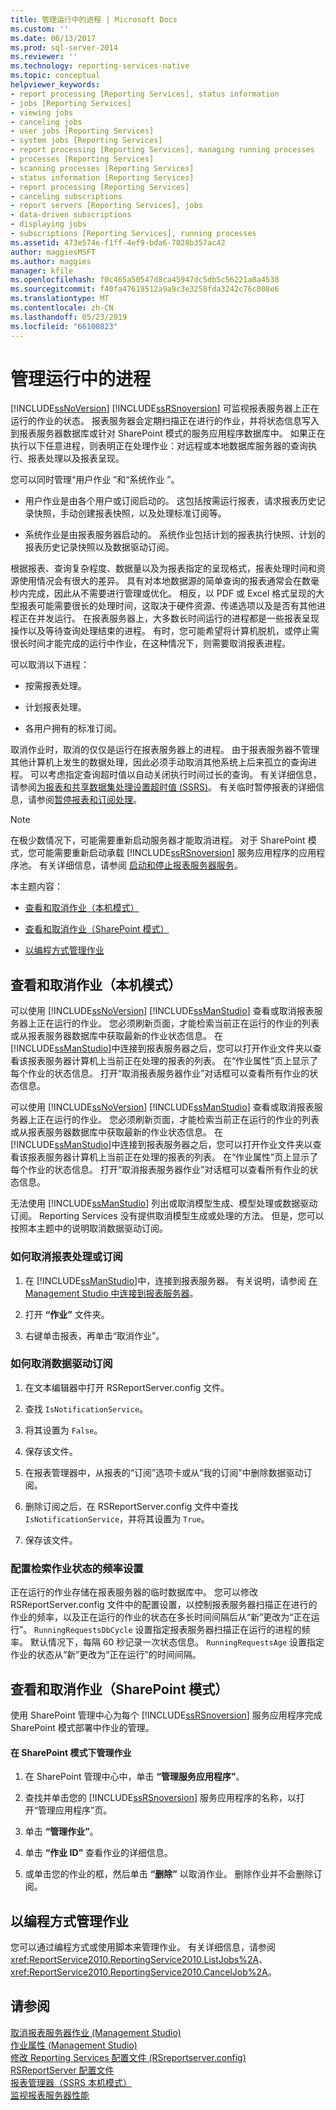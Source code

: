 ```yaml
---
title: 管理运行中的进程 | Microsoft Docs
ms.custom: ''
ms.date: 06/13/2017
ms.prod: sql-server-2014
ms.reviewer: ''
ms.technology: reporting-services-native
ms.topic: conceptual
helpviewer_keywords:
- report processing [Reporting Services], status information
- jobs [Reporting Services]
- viewing jobs
- canceling jobs
- user jobs [Reporting Services]
- system jobs [Reporting Services]
- report processing [Reporting Services], managing running processes
- processes [Reporting Services]
- scanning processes [Reporting Services]
- status information [Reporting Services]
- report processing [Reporting Services]
- canceling subscriptions
- report servers [Reporting Services], jobs
- data-driven subscriptions
- displaying jobs
- subscriptions [Reporting Services], running processes
ms.assetid: 473e574e-f1ff-4ef9-bda6-7028b357ac42
author: maggiesMSFT
ms.author: maggies
manager: kfile
ms.openlocfilehash: f0c465a50547d8ca45947dc5db5c56221a8a4538
ms.sourcegitcommit: f40fa47619512a9a9c3e3258fda3242c76c008e6
ms.translationtype: MT
ms.contentlocale: zh-CN
ms.lasthandoff: 05/23/2019
ms.locfileid: "66100823"
---
```

# <a name="manage-a-running-process"></a>管理运行中的进程
  [!INCLUDE[ssNoVersion](../../includes/ssnoversion-md.md)] [!INCLUDE[ssRSnoversion](../../includes/ssrsnoversion-md.md)] 可监视报表服务器上正在运行的作业的状态。 报表服务器会定期扫描正在进行的作业，并将状态信息写入到报表服务器数据库或针对 SharePoint 模式的服务应用程序数据库中。 如果正在执行以下任意进程，则表明正在处理作业：对远程或本地数据库服务器的查询执行、报表处理以及报表呈现。  
  
 您可以同时管理“用户作业  ”和“系统作业 ”。  
  
-   用户作业是由各个用户或订阅启动的。 这包括按需运行报表，请求报表历史记录快照，手动创建报表快照，以及处理标准订阅等。  
  
-   系统作业是由报表服务器启动的。 系统作业包括计划的报表执行快照、计划的报表历史记录快照以及数据驱动订阅。  
  
 根据报表、查询复杂程度、数据量以及为报表指定的呈现格式，报表处理时间和资源使用情况会有很大的差异。 具有对本地数据源的简单查询的报表通常会在数毫秒内完成，因此从不需要进行管理或优化。 相反，以 PDF 或 Excel 格式呈现的大型报表可能需要很长的处理时间，这取决于硬件资源、传递选项以及是否有其他进程正在并发运行。 在报表服务器上，大多数长时间运行的进程都是一些报表呈现操作以及等待查询处理结束的进程。 有时，您可能希望将计算机脱机，或停止需很长时间才能完成的运行中作业，在这种情况下，则需要取消报表进程。  
  
 可以取消以下进程：  
  
-   按需报表处理。  
  
-   计划报表处理。  
  
-   各用户拥有的标准订阅。  
  
 取消作业时，取消的仅仅是运行在报表服务器上的进程。 由于报表服务器不管理其他计算机上发生的数据处理，因此必须手动取消其他系统上后来孤立的查询进程。 可以考虑指定查询超时值以自动关闭执行时间过长的查询。 有关详细信息，请参阅[为报表和共享数据集处理设置超时值 (SSRS)](../report-server/setting-time-out-values-for-report-and-shared-dataset-processing-ssrs.md)。 有关临时暂停报表的详细信息，请参阅[暂停报表和订阅处理](disable-or-pause-report-and-subscription-processing.md)。  
  
> [!NOTE]  
>  在极少数情况下，可能需要重新启动服务器才能取消进程。 对于 SharePoint 模式，您可能需要重新启动承载 [!INCLUDE[ssRSnoversion](../../includes/ssrsnoversion-md.md)] 服务应用程序的应用程序池。 有关详细信息，请参阅 [启动和停止报表服务器服务](../report-server/start-and-stop-the-report-server-service.md)。  
  
 本主题内容：  
  
-   [查看和取消作业（本机模式）](#bkmk_native)  
  
-   [查看和取消作业（SharePoint 模式）](#bkmk_sharepoint)  
  
-   [以编程方式管理作业](#bkmk_programmatically)  
  
##  <a name="bkmk_native"></a> 查看和取消作业（本机模式）  
 可以使用 [!INCLUDE[ssNoVersion](../../includes/ssnoversion-md.md)] [!INCLUDE[ssManStudio](../../includes/ssmanstudio-md.md)] 查看或取消报表服务器上正在运行的作业。 您必须刷新页面，才能检索当前正在运行的作业的列表或从报表服务器数据库中获取最新的作业状态信息。 在 [!INCLUDE[ssManStudio](../../includes/ssmanstudio-md.md)]中连接到报表服务器之后，您可以打开作业文件夹以查看该报表服务器计算机上当前正在处理的报表的列表。 在“作业属性”页上显示了每个作业的状态信息。 打开“取消报表服务器作业”对话框可以查看所有作业的状态信息。  
  
 可以使用 [!INCLUDE[ssNoVersion](../../includes/ssnoversion-md.md)] [!INCLUDE[ssManStudio](../../includes/ssmanstudio-md.md)] 查看或取消报表服务器上正在运行的作业。 您必须刷新页面，才能检索当前正在运行的作业的列表或从报表服务器数据库中获取最新的作业状态信息。 在 [!INCLUDE[ssManStudio](../../includes/ssmanstudio-md.md)]中连接到报表服务器之后，您可以打开作业文件夹以查看该报表服务器计算机上当前正在处理的报表的列表。 在“作业属性”页上显示了每个作业的状态信息。 打开“取消报表服务器作业”对话框可以查看所有作业的状态信息。  
  
 无法使用 [!INCLUDE[ssManStudio](../../includes/ssmanstudio-md.md)] 列出或取消模型生成、模型处理或数据驱动订阅。 Reporting Services 没有提供取消模型生成或处理的方法。 但是，您可以按照本主题中的说明取消数据驱动订阅。  
  
### <a name="how-to-cancel-report-processing-or-subscription"></a>如何取消报表处理或订阅  
  
1.  在 [!INCLUDE[ssManStudio](../../includes/ssmanstudio-md.md)]中，连接到报表服务器。 有关说明，请参阅 [在 Management Studio 中连接到报表服务器](../tools/connect-to-a-report-server-in-management-studio.md)。  
  
2.  打开 **“作业”** 文件夹。  
  
3.  右键单击报表，再单击“取消作业”。  
  
### <a name="how-to-cancel-a-data-driven-subscription"></a>如何取消数据驱动订阅  
  
1.  在文本编辑器中打开 RSReportServer.config 文件。  
  
2.  查找 `IsNotificationService`。  
  
3.  将其设置为 `False`。  
  
4.  保存该文件。  
  
5.  在报表管理器中，从报表的“订阅”选项卡或从“我的订阅”中删除数据驱动订阅。  
  
6.  删除订阅之后，在 RSReportServer.config 文件中查找 `IsNotificationService`，并将其设置为 `True`。  
  
7.  保存该文件。  
  
### <a name="configuring-frequency-settings-for-retrieving-job-status"></a>配置检索作业状态的频率设置  
 正在运行的作业存储在报表服务器的临时数据库中。 您可以修改 RSReportServer.config 文件中的配置设置，以控制报表服务器扫描正在进行的作业的频率，以及正在运行的作业的状态在多长时间间隔后从“新”更改为“正在运行”。 `RunningRequestsDbCycle` 设置指定报表服务器扫描正在运行的进程的频率。 默认情况下，每隔 60 秒记录一次状态信息。 `RunningRequestsAge` 设置指定作业的状态从“新”更改为“正在运行”的时间间隔。  
  
##  <a name="bkmk_sharepoint"></a> 查看和取消作业（SharePoint 模式）  
 使用 SharePoint 管理中心为每个 [!INCLUDE[ssRSnoversion](../../includes/ssrsnoversion-md.md)] 服务应用程序完成 SharePoint 模式部署中作业的管理。  
  
#### <a name="to-manage-jobs-in-sharepoint-mode"></a>在 SharePoint 模式下管理作业  
  
1.  在 SharePoint 管理中心中，单击 **“管理服务应用程序”**。  
  
2.  查找并单击您的 [!INCLUDE[ssRSnoversion](../../includes/ssrsnoversion-md.md)] 服务应用程序的名称，以打开“管理应用程序”页。  
  
3.  单击 **“管理作业”**。  
  
4.  单击 **“作业 ID”** 查看作业的详细信息。  
  
5.  或单击您的作业的框，然后单击 **“删除”** 以取消作业。 删除作业并不会删除订阅。  
  
##  <a name="bkmk_programmatically"></a> 以编程方式管理作业  
 您可以通过编程方式或使用脚本来管理作业。 有关详细信息，请参阅 <xref:ReportService2010.ReportingService2010.ListJobs%2A>、 <xref:ReportService2010.ReportingService2010.CancelJob%2A>。  
  
## <a name="see-also"></a>请参阅  
 [取消报表服务器作业 (Management Studio)](../tools/cancel-report-server-jobs-management-studio.md)   
 [作业属性 (Management Studio)](../tools/job-properties-management-studio.md)   
 [修改 Reporting Services 配置文件 (RSreportserver.config)](../report-server/modify-a-reporting-services-configuration-file-rsreportserver-config.md)   
 [RSReportServer 配置文件](../report-server/rsreportserver-config-configuration-file.md)   
 [报表管理器（SSRS 本机模式）](../report-manager-ssrs-native-mode.md)   
 [监视报表服务器性能](../report-server/monitoring-report-server-performance.md)  
  
  
